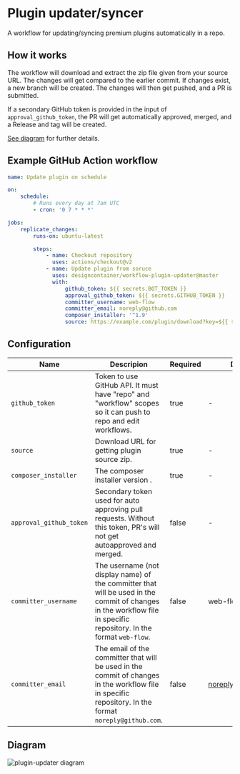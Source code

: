 # Plugin updater/syncer

A workflow for updating/syncing premium plugins automatically in a repo.

## How it works

The workflow will download and extract the zip file given from your source URL. The changes will get compared to the earlier commit. If changes exist, a new branch will be created. The changes will then get pushed, and a PR is submitted.

If a secondary GitHub token is provided in the input of `approval_github_token`, the PR will get automatically approved, merged, and a Release and tag will be created.

[See diagram](#Diagram) for further details.

## Example GitHub Action workflow

```yml
name: Update plugin on schedule

on:
    schedule:
        # Runs every day at 7am UTC
        - cron: '0 7 * * *'

jobs:
    replicate_changes:
        runs-on: ubuntu-latest

        steps:
            - name: Checkout repository
              uses: actions/checkout@v2
            - name: Update plugin from soruce
              uses: designcontainer/workflow-plugin-updater@master
              with:
                  github_token: ${{ secrets.BOT_TOKEN }}
                  approval_github_token: ${{ secrets.GITHUB_TOKEN }}
                  committer_username: web-flow
                  committer_email: noreply@github.com
                  composer_installer: '^1.9'
                  source: https://example.com/plugin/download?key=${{ secrets.PLUGIN_TOKEN }}
```

## Configuration

| Name                    | Descripion                                                                                                                                                         | Required | Default            |
| ----------------------- | ------------------------------------------------------------------------------------------------------------------------------------------------------------------ | -------- | ------------------ |
| `github_token`          | Token to use GitHub API. It must have "repo" and "workflow" scopes so it can push to repo and edit workflows.                                                      | true     | -                  |
| `source`                | Download URL for getting plugin source zip.                                                                                                                        | true     | -                  |
| `composer_installer`    | The composer installer version .                                                                                                                                   | true     | -                  |
| `approval_github_token` | Secondary token used for auto approving pull requests. Without this token, PR's will not get autoapproved and merged.                                              | false    | -                  |
| `committer_username`    | The username (not display name) of the committer that will be used in the commit of changes in the workflow file in specific repository. In the format `web-flow`. | false    | web-flow           |
| `committer_email`       | The email of the committer that will be used in the commit of changes in the workflow file in specific repository. In the format `noreply@github.com`.             | false    | noreply@github.com |

## Diagram

![plugin-updater diagram](https://user-images.githubusercontent.com/25268506/122596266-e1995d00-d069-11eb-8120-c9a259e42772.png)

